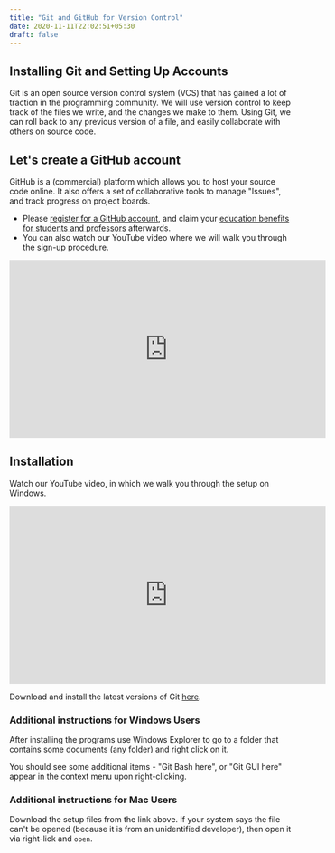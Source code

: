 ```yaml
---
title: "Git and GitHub for Version Control"
date: 2020-11-11T22:02:51+05:30
draft: false
---
```


## Installing Git and Setting Up Accounts

Git is an open source version control system (VCS) that has gained a lot of traction in the programming community. We will use version control to keep track of the files we write, and the changes we make to them. Using Git, we can roll back to any previous version of
a file, and easily collaborate with others on source code.

## Let's create a GitHub account

GitHub is a (commercial) platform which allows you to host your source code online.
It also offers a set of collaborative tools to manage "Issues",
and track progress on project boards.

- Please [register for a GitHub account](https://github.com/join), and
  claim your [education benefits for students and professors](https://education.github.com) afterwards.
- You can also watch our YouTube video where we will walk you through the sign-up procedure.

<iframe width="560" height="315" src="https://www.youtube.com/embed/3KOnOgz_dAA" frameborder="0" allow="accelerometer; autoplay; encrypted-media; gyroscope; picture-in-picture" allowfullscreen></iframe>

## Installation

Watch our YouTube video, in which we walk you through the setup on Windows.

<iframe width="560" height="315" src="https://www.youtube.com/embed/VUzv5RcnW60" frameborder="0" allow="accelerometer; autoplay; encrypted-media; gyroscope; picture-in-picture" allowfullscreen></iframe>

Download and install the latest versions of Git [here](https://git-scm.com/download).

### Additional instructions for Windows Users

After installing the programs use Windows Explorer to go to a folder that contains some documents (any folder) and right click on it.

You should see some additional items - "Git Bash here", or "Git GUI here" appear in the context menu upon right-clicking.

<!--Whenever you wish to open Git, you

!!! danger "Making Git available via the PATH settings on Windows"
    We need to update our PATH settings; these settings are a set of directories that Windows uses to "look up" software to startup.

    - Right-click on Computer.
    - Go to "Properties" and select the tab "Advanced System settings".
    - Choose "Environment Variables" and select `Path` from the list of system variables.
    - Choose `Edit`.
    	- **Windows 7 and 8 machines:**
    		If you chose your installation directory to be C:\R\R-3.6.1\ during your installation (i.e., you did not use the default directory), copy and paste the following string without spaces at the start or end:

            `;C:\Program Files\Git\bin`

    	- **Windows 10 machines:**
    		- Click `New` and paste the following string:

            `C:\Program Files\Git\bin`

    		- Click on `OK` as often as needed.
-->

### Additional instructions for Mac Users

Download the setup files from the link above. If your system says the file can't be opened (because it is from an unidentified developer), then open it via right-lick and `open`.

<!--Also install the command-line auto-completion script. For this go to [this website](https://github.com/git/git/raw/master/contrib/completion/git-completion.bash). You should now see a the text file starting with

```
# bash/zsh completion support for core Git.
#
# Copyright (C) 2006,2007 Shawn O. Pearce <spearce@spearce.org>
# Conceptually based on gitcompletion (http://gitweb.hawaga.org.uk/).
# Distributed under the GNU General Public License, version 2.0.
```

save this file as `git-completion.bash` to your user folder by pressing `CMD+s`. If you want to know where your user folder is, open a terminal and type ```pwd```. For Uli it is for example under `/Users/ubergmann`.

If you use Safari, make sure to save the file as `Page Source` and don't append a `.txt` to its filename (Chrome does this automatically). If everything went right, you can now type `ls` in your terminal window and should see `git-completion.bash` there between other files.
-->

<!--
### Linux Users

Follow the steps documented [here](https://git-scm.com/download/linux) to install on Linux from the terminal.

!!! danger
    To install system software using `apt-get`, you need `Super User` rights. So please add `sudo` in front of each `apt-get` command in the document above, like so: ```sudo apt-get install git```
-->
<!--
## Verifying your installation

<!-- We will need to make Git accessible from the command line. Windows and Mac users will need to follow the steps on the page "Modifying Path Settings." Linux users will already have git accessible from the command line. -->

<!--
To verify your installation, type the following command in a terminal and press the return key:

```bash
       git --version
```

You should get an output that looks like:

```bash
        git version 2.18.0
```

Ensure that you have a version greater than `2.15.0` installed.
-->
